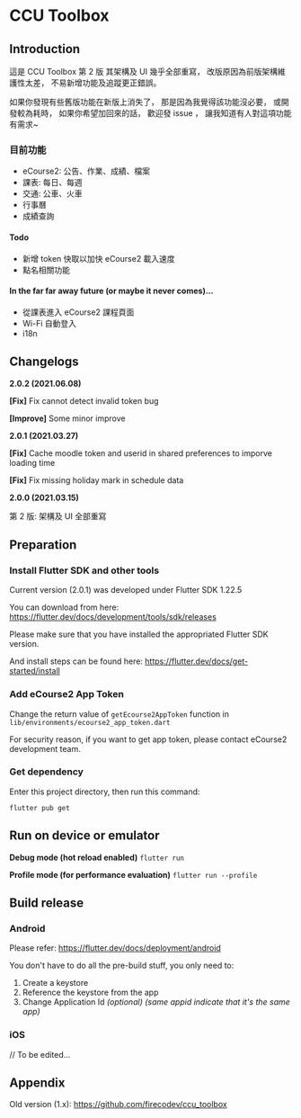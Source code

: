 # CCU Toolbox
## Introduction
這是 CCU Toolbox 第 2 版
其架構及 UI 幾乎全部重寫，
改版原因為前版架構維護性太差，
不易新增功能及追蹤更正錯誤。

如果你發現有些舊版功能在新版上消失了，
那是因為我覺得該功能沒必要，
或開發較為耗時，
如果你希望加回來的話，
歡迎發 issue ，
讓我知道有人對這項功能有需求~

### 目前功能
* eCourse2: 公告、作業、成績、檔案
* 課表: 每日、每週
* 交通: 公車、火車
* 行事曆
* 成績查詢

#### Todo
* 新增 token 快取以加快 eCourse2 載入速度
* 點名相關功能

#### In the far far away future (or maybe it never comes)...
* 從課表進入 eCourse2 課程頁面
* Wi-Fi 自動登入
* i18n

## Changelogs

**2.0.2 (2021.06.08)**

**[Fix]** Fix cannot detect invalid token bug

**[Improve]** Some minor improve

**2.0.1 (2021.03.27)**

**[Fix]** Cache moodle token and userid in shared preferences to imporve loading time

**[Fix]** Fix missing holiday mark in schedule data

**2.0.0 (2021.03.15)**

第 2 版: 架構及 UI 全部重寫

## Preparation

### Install Flutter SDK and other tools
Current version (2.0.1) was developed under Flutter SDK 1.22.5

You can download from here:
https://flutter.dev/docs/development/tools/sdk/releases

Please make sure that you have installed the appropriated Flutter SDK version.

And install steps can be found here:
https://flutter.dev/docs/get-started/install

### Add eCourse2 App Token

Change the return value of `getEcourse2AppToken` function in `lib/environments/ecourse2_app_token.dart`

For security reason, if you want to get app token, please contact eCourse2 development team.

### Get dependency

Enter this project directory, then run this command:

`flutter pub get`

## Run on device or emulator
**Debug mode (hot reload enabled)**
`flutter run`

**Profile mode (for performance evaluation)**
`flutter run --profile`

## Build release

### Android
Please refer:
https://flutter.dev/docs/deployment/android

You don't have to do all the pre-build stuff, you only need to:
1. Create a keystore
2. Reference the keystore from the app
3. Change Application Id *(optional) (same appid indicate that it's the same app)*

### iOS
// To be edited...

## Appendix
Old version (1.x):
https://github.com/firecodev/ccu_toolbox
